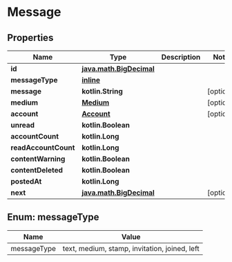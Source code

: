 
# Message

## Properties
Name | Type | Description | Notes
------------ | ------------- | ------------- | -------------
**id** | [**java.math.BigDecimal**](java.math.BigDecimal.md) |  | 
**messageType** | [**inline**](#MessageTypeEnum) |  | 
**message** | **kotlin.String** |  |  [optional]
**medium** | [**Medium**](Medium.md) |  |  [optional]
**account** | [**Account**](Account.md) |  |  [optional]
**unread** | **kotlin.Boolean** |  | 
**accountCount** | **kotlin.Long** |  | 
**readAccountCount** | **kotlin.Long** |  | 
**contentWarning** | **kotlin.Boolean** |  | 
**contentDeleted** | **kotlin.Boolean** |  | 
**postedAt** | **kotlin.Long** |  | 
**next** | [**java.math.BigDecimal**](java.math.BigDecimal.md) |  |  [optional]


<a name="MessageTypeEnum"></a>
## Enum: messageType
Name | Value
---- | -----
messageType | text, medium, stamp, invitation, joined, left



